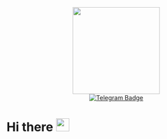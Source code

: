 <div id="header" align="center">
  
  <img src="https://media.giphy.com/media/Kk4Cq8Ccj8w6xWg0Md/giphy.gif" width="200"/>
  
  <div id="bades">
    <a href="https://t.me/alexey_makurin">
      <img src="https://img.shields.io/badge/Telegram-blue?logo=telegram&logoColor=white&style=for-the-badge", alt="Telegram Badge"/>
    </a>
  
  </div>

  <img src="https://komarev.com/ghpvc/?username=AlexeyMakurin&style=flat-square&color=red" alt=""/>
  
  
</div>
  
<h1>
  Hi there
  <img src="https://media.giphy.com/media/hvRJCLFzcasrR4ia7z/giphy.gif" width="30px"/>
</h1>



<!--
**AlexeyMakurin/AlexeyMakurin** is a ✨ _special_ ✨ repository because its `README.md` (this file) appears on your GitHub profile.

Here are some ideas to get you started:

- 🔭 I’m currently working on ...
- 🌱 I’m currently learning ...
- 👯 I’m looking to collaborate on ...
- 🤔 I’m looking for help with ...
- 💬 Ask me about ...
- 📫 How to reach me: ...
- 😄 Pronouns: ...
- ⚡ Fun fact: ...
-->
